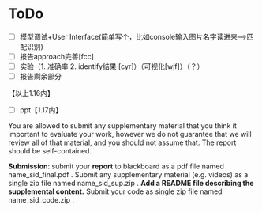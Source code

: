 # ToDo

- [ ] 模型调试+User Interface(简单写个，比如console输入图片名字读进来-->匹配识别)
- [ ] 报告approach完善[fcc]
- [ ] 实验（1. 准确率  2. identify结果 [cyr]）（可视化[wjf]）（？）
- [ ] 报告剩余部分

【以上1.16内】

- [ ] ppt【1.17内】





You are allowed to submit any supplementary material that you think it important to evaluate your work, however we do not guarantee that we will review all of that material, and you should not assume that. The report should be self-contained.

**Submission**: submit your **report** to blackboard as a pdf file named name_sid_final.pdf . Submit any supplementary material (e.g. videos) as a single zip file named name_sid_sup.zip . **Add a README file describing the supplemental content.** Submit your code as single zip file named name_sid_code.zip .